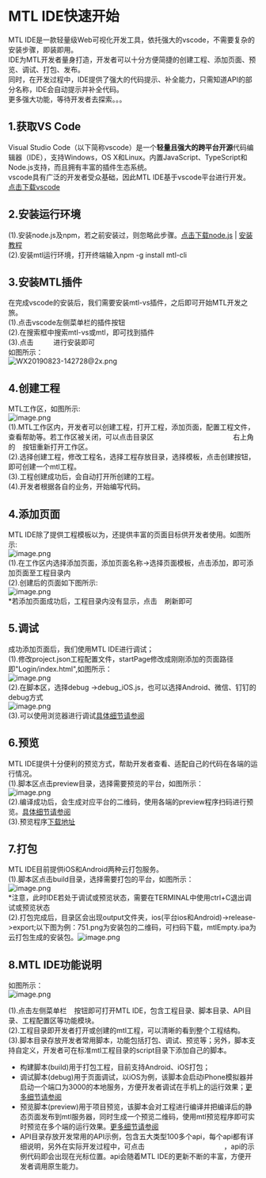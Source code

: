 # MTL IDE快速开始

MTL IDE是一款轻量级Web可视化开发工具，依托强大的vscode，不需要复杂的安装步骤，即装即用。<br />IDE为MTL开发者量身打造，开发者可以十分方便简捷的创建工程、添加页面、预览、调试、打包、发布。<br />同时，在开发过程中，IDE提供了强大的代码提示、补全能力，只需知道API的部分名称，IDE会自动提示并补全代码。<br />更多强大功能，等待开发者去探索。。。

<a name="0NUOn" class="anchor"></a>
## 1.获取VS Code
Visual Studio Code（以下简称vscode）是一个**轻量且强大的跨平台开源**代码编辑器（IDE），支持Windows，OS X和Linux。内置JavaScript、TypeScript和Node.js支持，而且拥有丰富的插件生态系统。<br />vscode具有广泛的开发者受众基础，因此MTL IDE基于vscode平台进行开发。<br />[点击下载vscode](https://code.visualstudio.com)

<a name="vU40y" class="anchor"></a>
## 2.安装运行环境
(1).安装node.js及npm，若之前安装过，则忽略此步骤。[点击下载node.js](http://nodejs.cn/download/) | [安装教程](https://www.jianshu.com/p/6747fb0d7312)<br />(2).安装mtl运行环境，打开终端输入npm -g install mtl-cli

<a name="1LXZd" class="anchor"></a>
## 3.安装MTL插件
在完成vscode的安装后，我们需要安装mtl-vs插件，之后即可开始MTL开发之旅。<br />(1).点击vscode左侧菜单栏的插件按钮<img src="https://cdn.nlark.com/yuque/0/2019/png/271499/1566541253046-f817b7a0-1991-486a-95d6-3bc51a145e12.png#align=left&display=inline&height=23&name=image.png&originHeight=46&originWidth=50&size=3755&status=done&width=25"  height="15" width="15"><br />(2).在搜索框中搜索mtl-vs或mtl，即可找到插件<br />(3).点击<img src="https://cdn.nlark.com/yuque/0/2019/png/271499/1566541325854-1933c208-2891-43cc-b0ef-72987df5fc91.png#align=left&display=inline&height=10&name=image.png&originHeight=20&originWidth=68&size=4311&status=done&width=34"  height="12" width="40">进行安装即可<br />如图所示：<br />![WX20190823-142728@2x.png](https://cdn.nlark.com/yuque/0/2019/png/271499/1566541661531-56b9a99f-e2af-498d-ae9c-517576d7051e.png#align=left&display=inline&height=340&name=WX20190823-142728%402x.png&originHeight=340&originWidth=2092&size=88465&status=done&width=2092)

<a name="sXYc9" class="anchor"></a>
## 4.创建工程
MTL工作区，如图所示:<br />![image.png](https://cdn.nlark.com/yuque/0/2019/png/271499/1566790491881-756462cb-71e5-40de-9caf-c3a8fb2b0dcf.png#align=left&display=inline&height=502&name=image.png&originHeight=1004&originWidth=1538&size=215761&status=done&width=769)<br />(1).MTL工作区内，开发者可以创建工程，打开工程，添加页面，配置工程文件，查看帮助等。若工作区被关闭，可以点击目录区<img src="https://cdn.nlark.com/yuque/0/2019/png/271499/1566548341740-9ec99b15-9832-44b0-a896-fb07c389cc71.png#align=left&display=inline&height=13&name=image.png&originHeight=26&originWidth=432&size=9452&status=done&width=216"  height="15" width="160">右上角的<img src="https://cdn.nlark.com/yuque/0/2019/png/271499/1566548368080-dee9c8a1-1183-4c67-a578-8cb7249c58fb.png#align=left&display=inline&height=12&name=image.png&originHeight=24&originWidth=28&size=3655&status=done&width=14"  height="15" width="15">按钮重新打开工作区。<br />(2).选择创建工程，修改工程名，选择工程存放目录，选择模板，点击创建按钮，即可创建一个mtl工程。<br />(3).工程创建成功后，会自动打开所创建的工程。<br />(4).开发者根据各自的业务，开始编写代码。

<a name="PM5cG" class="anchor"></a>
## 4.添加页面
MTL IDE除了提供工程模板以为，还提供丰富的页面目标供开发者使用。如图所示:<br />![image.png](https://cdn.nlark.com/yuque/0/2019/png/271499/1566790981247-595984df-ff07-41a7-a581-3124fe8bd90d.png#align=left&display=inline&height=415&name=image.png&originHeight=830&originWidth=1524&size=149506&status=done&width=762)<br />(1).在工作区内选择添加页面，添加页面名称->选择页面模板，点击添加，即可添加页面至工程目录内<br />(2).创建后的页面如下图所示:<br />![image.png](https://cdn.nlark.com/yuque/0/2019/png/271499/1566790837333-f7375f58-2d80-4c49-be60-c0df29396f4b.png#align=left&display=inline&height=235&name=image.png&originHeight=470&originWidth=436&size=40480&status=done&width=218)<br />*若添加页面成功后，工程目录内没有显示，点击<img src="https://cdn.nlark.com/yuque/0/2019/png/271499/1566790907341-818cde17-b019-4dda-91e2-567b354243bb.png#align=left&display=inline&height=13&name=image.png&originHeight=26&originWidth=30&size=4389&status=done&width=15"  height="15" width="15">刷新即可

<a name="g71sn" class="anchor"></a>
## 5.调试
成功添加页面后，我们使用MTL IDE进行调试；<br />(1).修改project.json工程配置文件，startPage修改成刚刚添加的页面路径即"Login/index.html",如图所示：<br />![image.png](https://cdn.nlark.com/yuque/0/2019/png/271499/1566791824875-c180aa3b-b13a-4ea4-a338-ca298a6d0b70.png#align=left&display=inline&height=275&name=image.png&originHeight=550&originWidth=1950&size=181950&status=done&width=975)<br />(2).在脚本区，选择debug ->debug_iOS.js，也可以选择Android、微信、钉钉的debug方式<br />![image.png](https://cdn.nlark.com/yuque/0/2019/png/271499/1566791940192-8c183464-b31b-4ed6-baa7-b8bb0d8bac98.png#align=left&display=inline&height=127&name=image.png&originHeight=254&originWidth=438&size=27606&status=done&width=219)<br />(3).可以使用浏览器进行调试[具体细节请参阅](http://mtltoolsdocs20190806.test.app.yyuap.com/0302-mtl-ide-debug)

<a name="N5n1m" class="anchor"></a>
## 6.预览
MTL IDE提供十分便利的预览方式，帮助开发者查看、适配自己的代码在各端的运行情况。<br />(1).脚本区点击preview目录，选择需要预览的平台，如图所示：<br />![image.png](https://cdn.nlark.com/yuque/0/2019/png/271499/1566792392787-7faada36-0d06-4614-b84d-02ce9665d14c.png#align=left&display=inline&height=167&name=image.png&originHeight=334&originWidth=438&size=34672&status=done&width=219)<br />(2).编译成功后，会生成对应平台的二维码，使用各端的preview程序扫码进行预览。[具体细节请参阅](http://mtltoolsdocs20190806.test.app.yyuap.com/0303-mtl-ide-preview)<br />(3).预览程序[下载地址](http://mobile.yyuap.com/mtl/download/)

<a name="4Uvog" class="anchor"></a>
## 7.打包
MTL IDE目前提供iOS和Android两种云打包服务。<br />(1).脚本区点击build目录，选择需要打包的平台，如图所示：<br />![image.png](https://cdn.nlark.com/yuque/0/2019/png/271499/1566798861919-5fbed642-52be-40a9-a1dc-fddd866cba31.png#align=left&display=inline&height=127&name=image.png&originHeight=254&originWidth=434&size=24112&status=done&width=217)<br />*注意，此时IDE若处于调试或预览状态，需要在TERMINAL中使用ctrl+C退出调试或预览状态<br />(2).打包完成后，目录区会出现output文件夹，ios(平台ios和Android)->release->export;以下图为例：751.png为安装包的二维码，可扫码下载，mtlEmpty.ipa为云打包生成的安装包。![image.png](https://cdn.nlark.com/yuque/0/2019/png/271499/1566799218045-cfe77c5c-1a7f-4439-8cc2-d4799a8d3710.png#align=left&display=inline&height=395&name=image.png&originHeight=790&originWidth=1954&size=122322&status=done&width=977)

<a name="MWrbf" class="anchor"></a>
## 8.MTL IDE功能说明
如图所示：<br />![image.png](https://cdn.nlark.com/yuque/0/2019/png/271499/1566544983853-ffc04149-0b59-4e33-9bcc-617ba6850ac3.png#align=left&display=inline&height=768&name=image.png&originHeight=1536&originWidth=2048&size=343638&status=done&width=1024)

(1).点击左侧菜单栏<img src="https://cdn.nlark.com/yuque/0/2019/png/271499/1566545079152-1388d6dd-eb64-42fb-abaf-e97ea9d852ab.png#align=left&display=inline&height=16&name=image.png&originHeight=32&originWidth=38&size=4181&status=done&width=19"  height="15" width="15">按钮即可打开MTL IDE，包含工程目录、脚本目录、API目录、工程配置区等功能模块。<br />(2).工程目录即开发者打开或创建的mtl工程，可以清晰的看到整个工程结构。<br />(3).脚本目录存放开发者常用脚本，功能包括打包、调试、预览等；另外，脚本支持自定义，开发者可在标准mtl工程目录的script目录下添加自己的脚本。

- 构建脚本(build)用于打包工程，目前支持Android、iOS打包；
- 调试脚本(debug)用于页面调试，以iOS为例，该脚本会启动iPhone模拟器并启动一个端口为3000的本地服务，方便开发者调试在手机上的运行效果；[更多细节请参阅](http://mtltoolsdocs20190806.test.app.yyuap.com/0302-mtl-ide-debug)
- 预览脚本(preview)用于项目预览，该脚本会对工程进行编译并把编译后的静态页面发布到mtl服务器，同时生成一个预览二维码，使用mtl预览程序即可实时预览在多个端的运行效果。[更多细节请参阅]()
- API目录存放开发常用的API示例，包含五大类型100多个api，每个api都有详细说明，另外在实际开发过程中，可点击<img src="https://cdn.nlark.com/yuque/0/2019/png/271499/1566546559753-6e9a02a7-406c-4b67-9588-81de60e095a9.png#align=left&display=inline&height=16&name=image.png&originHeight=32&originWidth=364&size=7171&status=done&width=182"  height="15" width="160">，api的示例代码即会出现在光标位置。api会随着MTL IDE的更新不断的丰富，方便开发者调用原生能力。



<br />
